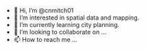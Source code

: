 - 👋 Hi, I’m @cnmitch01
- 👀 I’m interested in spatial data and mapping.
- 🌱 I’m currently learning city planning.
- 💞️ I’m looking to collaborate on ...
- 📫 How to reach me ...

<!---
cnmitch01/cnmitch01 is a ✨ special ✨ repository because its `README.md` (this file) appears on your GitHub profile.
You can click the Preview link to take a look at your changes.
--->
